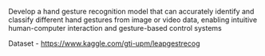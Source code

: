 Develop a hand gesture recognition model that can accurately identify and classify different hand gestures from image or video data, enabling intuitive human-computer interaction and gesture-based control systems

Dataset - https://www.kaggle.com/gti-upm/leapgestrecog
